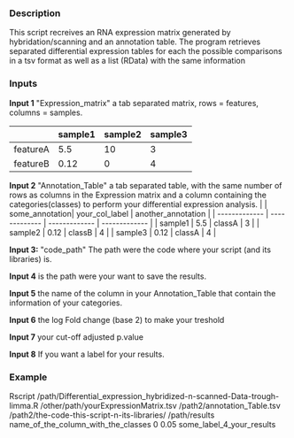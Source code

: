 ### Description  

This script recreives an RNA expression matrix generated by hybridation/scanning and an annotation table. The program retrieves separated differential expression tables for each the possible comparisons in a tsv format as well as a list (RData) with the same information

### Inputs

**Input 1** "Expression_matrix" a tab separated matrix, rows = features, columns = samples.

|  | sample1 | sample2 | sample3 |
| ------------- | ------------- | ------------- | ------------- |
| featureA  | 5.5  | 10  | 3  |
| featureB  | 0.12  | 0  | 4  |

**Input 2** "Annotation_Table" a tab separated table, with the same number of rows as columns in the Expression matrix and a column containing the categories(classes) to perform your differential expression analysis.
|  | some_annotation| your_col_label | another_annotation |
| ------------- | ------------- | ------------- | ------------- |
| sample1  | 5.5  | classA  | 3  |
| sample2  | 0.12  | classB  | 4  |
| sample3  | 0.12  | classA  | 4  |

**Input 3:** "code_path" The path were the code where your script (and its libraries) is.

**Input 4** is the path were your want to save the results.

**Input 5** the name of the column in your Annotation_Table that contain the information of your categories. 

**Input 6** the log Fold change (base 2) to make your treshold

**Input 7** your cut-off adjusted p.value

**Input 8** If you want a label for your results.

### Example  
Rscript /path/Differential_expression_hybridized-n-scanned-Data-trough-limma.R /other/path/yourExpressionMatrix.tsv /path2/annotation_Table.tsv /path2/the-code-this-script-n-its-libraries/ /path/results name_of_the_column_with_the_classes 0 0.05 some_label_4_your_results

